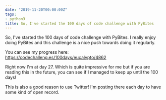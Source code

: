 ```yaml
---
date: "2019-11-20T00:00:00Z"
tags:
- python3
title: So, I've started the 100 days of code challenge with PyBites
---
```


So, I've started the 100 days of code challenge with PyBites. I really enjoy doing PyBites and this challenge is a nice push towards doing it regularly.

You can see my progress here: https://codechalleng.es/100days/eucalypto/4862

Right now I'm at day 27. Which is quite impressive for me but if you are reading this in the future, you can see if I managed to keep up until the 100 days!

This is also a good reason to use Twitter! I'm posting there each day to have some kind of open record.
